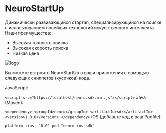 # NeuroStartUp
Динамически развивающийся стартап, специализирующийся на поиске с использованием новейших технологий искусственного интеллекта. Наши преимущества:

* Высокая точность поиска
* Высокая скорость поиска
* Низкая цена

 ![logo](https://camo.githubusercontent.com/ace14ee894d150192a7b05b12410738aa65528da742bbce69315a5f441320ea7/68747470733a2f2f692e696d6775722e636f6d2f495a4f525769492e706e67)
 
 Вы можете встроить NeuroStartUp в ваши приложения с помощью следующих сниппетов (кусочков) кода.

JavaScript:

``<script src="https://localhost/neuro.sdk.min.js"></script>``
Java (Maven):

``<dependency>
  <groupId>neuro</groupId>
  <artifactId>sdk</artifactId>
  <version>1.0.0</version>
</dependency>``
iOS (добавьте код в ваш Podfile):

``platform :ios, '8.0'
pod "neuro-ios-sdk"``
